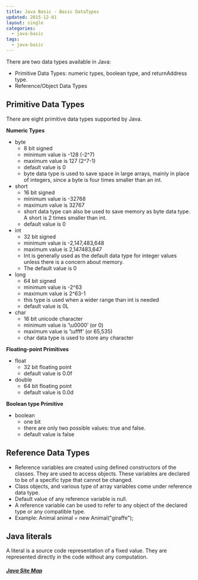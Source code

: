 ```yaml
---
title: Java Basic - Basic DataTypes
updated: 2015-12-01
layout: single
categories:
  - java-basic
tags:
  - java-basic
---
```


There are two data types available in Java:

* Primitive Data Types: numeric types, boolean type, and returnAddress type.
* Reference/Object Data Types

## Primitive Data Types
There are eight primitive data types supported by Java.

**Numeric Types**

* byte
  * 8 bit signed
  * minimum value is -128 (-2^7)
  * maximum value is 127 (2^7-1)
  * default value is 0
  * byte data type is used to save space in large arrays, mainly in place of integers, since a byte is four times smaller than an int.
* short
  * 16 bit signed
  * minimum value is -32768
  * maximum value is 32767
  * short data type can also be used to save memory as byte data type. A short is 2 times smaller than int.
  * default value is 0 
* int
  * 32 bit signed
  * minimum value is -2,147,483,648
  * maximum value is 2,147483,647
  * Int is generally used as the default data type for integer values unless there is a concern about memory.
  * The default value is 0
* long
  * 64 bit signed
  * minimum value is -2^63
  * maximum value is 2^63-1
  * this type is used when a wider range than int is needed
  * default value is 0L
* char
  * 16 bit unicode character
  * minimum value is ‘\u0000’ (or 0)
  * maximum value is ‘\uffff’ (or 65,535)
  * char data type is used to store any character

**Floating-point Primitives**

* float
  * 32 bit floating point
  * default value is 0.0f
* double
  * 64 bit floating point
  * default value is 0.0d

**Boolean type Primitive**

* boolean
  * one bit
  * there are only two possible values: true and false.
  * default value is false 

## Reference Data Types

* Reference variables are created using defined constructors of the classes. They are used to access objects. These variables are declared to be of a specific type that cannot be changed.
* Class objects, and various type of array variables come under reference data type.
* Default value of any reference variable is null.
* A reference variable can be used to refer to any object of the declared type or any compatible type.
* Example: Animal animal = new Animal("giraffe");

## Java literals
A literal is a source code representation of a fixed value. They are represented directly in the code without any computation.

##### [Java Site Map](../java-sitemap)
